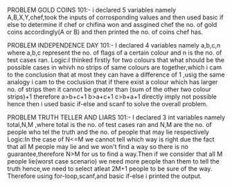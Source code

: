 PROBLEM GOLD COINS 101:-
i declared 5 variables namely A,B,X,Y,chef,took the inputs of corrosponding values and then used basic if else to determine if chef or chifina won and assgined chef the no. of gold coins accordingly(A or B) and then printed the no. of coins chef has.

PROBLEM INDEPENDENCE DAY 101:-
I declared 4 variables namely a,b,c,n where a,b,c represent the no. of flags of a certain colour and n is the no. of test cases ran.
Logic:I thinked firstly for two colours that what should be the possible cases in whivh no strips of same colours are together,which i cam to the conclusion that at most they can have a difference of 1 ,usig the same analogy i cam to the coclusion that if there exist a colour which has larger no. of strips then it cannot be greater than (sum of the other two colour strips)+1
therefore
a>b+c+1
b>a+c+1
c>b+a+1
directly imply not possible
hence then i used basic if-else and scanf to solve the overall problem.

PROBLEM TRUTH TELLER AND LIARS 101:-
I declared 3 int variables namely total,N,M ,where total is the no. of test cases ran and N,M are the no. of people who tel the truth and the no. of people that may lie respectively
Logic:In the case of N<=M we cannot tell which way is right due the fact that all M people may lie and we won't find a way so there is no guarantee,therefore N>M for us to find a way.Then if we consider that all M people lie(worst case scenario) we need more people than them to tell the truth hence,we need to select atleat 2M+1 people to be sure of the way.
Therefore using for-loop,scanf,and basic if-else i printed the output.

